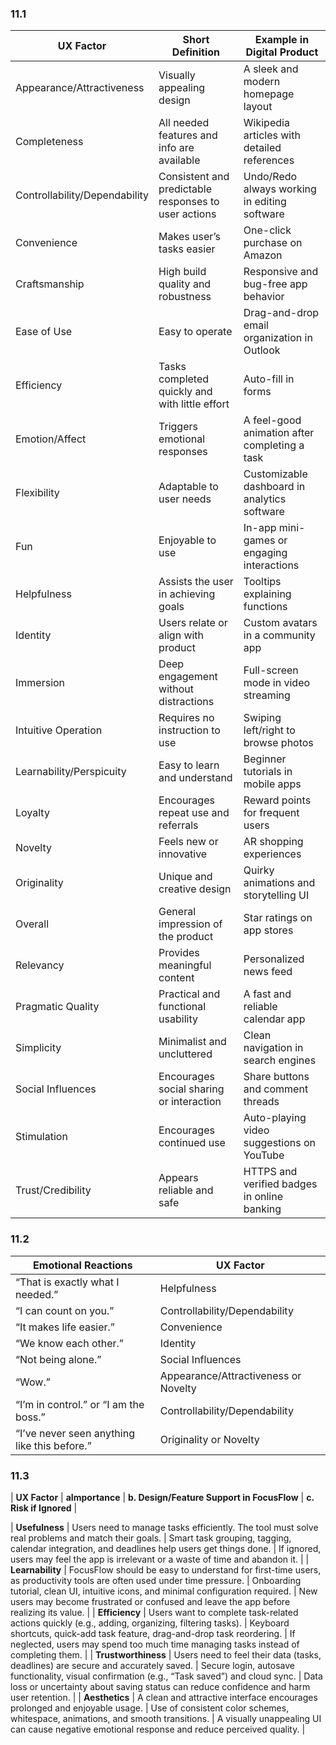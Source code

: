 ### 11.1
| UX Factor                 | Short Definition                                                             | Example in Digital Product                                  |
|--------------------------|------------------------------------------------------------------------------|-------------------------------------------------------------|
| Appearance/Attractiveness | Visually appealing design                                                    | A sleek and modern homepage layout                          |
| Completeness             | All needed features and info are available                                   | Wikipedia articles with detailed references                 |
| Controllability/Dependability | Consistent and predictable responses to user actions                | Undo/Redo always working in editing software                |
| Convenience              | Makes user’s tasks easier                                                    | One-click purchase on Amazon                                |
| Craftsmanship            | High build quality and robustness                                            | Responsive and bug-free app behavior                        |
| Ease of Use              | Easy to operate                                                              | Drag-and-drop email organization in Outlook                 |
| Efficiency               | Tasks completed quickly and with little effort                               | Auto-fill in forms                                          |
| Emotion/Affect           | Triggers emotional responses                                                  | A feel-good animation after completing a task               |
| Flexibility              | Adaptable to user needs                                                       | Customizable dashboard in analytics software                |
| Fun                      | Enjoyable to use                                                             | In-app mini-games or engaging interactions                  |
| Helpfulness              | Assists the user in achieving goals                                           | Tooltips explaining functions                               |
| Identity                 | Users relate or align with product                                            | Custom avatars in a community app                           |
| Immersion                | Deep engagement without distractions                                          | Full-screen mode in video streaming                         |
| Intuitive Operation      | Requires no instruction to use                                               | Swiping left/right to browse photos                         |
| Learnability/Perspicuity| Easy to learn and understand                                                  | Beginner tutorials in mobile apps                           |
| Loyalty                  | Encourages repeat use and referrals                                           | Reward points for frequent users                            |
| Novelty                  | Feels new or innovative                                                      | AR shopping experiences                                     |
| Originality              | Unique and creative design                                                    | Quirky animations and storytelling UI                       |
| Overall                  | General impression of the product                                             | Star ratings on app stores                                  |
| Relevancy                | Provides meaningful content                                                   | Personalized news feed                                     |
| Pragmatic Quality        | Practical and functional usability                                            | A fast and reliable calendar app                            |
| Simplicity               | Minimalist and uncluttered                                                    | Clean navigation in search engines                          |
| Social Influences        | Encourages social sharing or interaction                                     | Share buttons and comment threads                           |
| Stimulation              | Encourages continued use                                                      | Auto-playing video suggestions on YouTube                   |
| Trust/Credibility        | Appears reliable and safe                                                     | HTTPS and verified badges in online banking                 |

### 11.2

| Emotional Reactions                          | UX Factor                            |
| -------------------------------------------- | ------------------------------------ |
| “That is exactly what I needed.”             | Helpfulness                          |
| “I can count on you.”                        | Controllability/Dependability        |
| “It makes life easier.”                      | Convenience                          |
| “We know each other.”                        | Identity                             |
| “Not being alone.”                           | Social Influences                    |
| “Wow.”                                       | Appearance/Attractiveness or Novelty |
| “I’m in control.” or “I am the boss.”        | Controllability/Dependability        |
| “I’ve never seen anything like this before.” | Originality or Novelty               |

### 11.3

| **UX Factor**       | **aImportance**   | **b. Design/Feature Support in FocusFlow** | **c. Risk if Ignored**                                                                        |

| **Usefulness**      | Users  need to manage tasks efficiently. The tool must solve real problems and match their goals. | Smart task grouping, tagging, calendar integration, and deadlines help users get things done.  | If ignored, users may feel the app is irrelevant or a waste of time and abandon it.           |
| **Learnability**    | FocusFlow should be easy to understand for first-time users, as productivity tools are often used under time pressure.    | Onboarding tutorial, clean UI, intuitive icons, and minimal configuration required.            | New users may become frustrated or confused and leave the app before realizing its value.     |
| **Efficiency**      | Users want to complete task-related actions quickly (e.g., adding, organizing, filtering tasks).                          | Keyboard shortcuts, quick-add task feature, drag-and-drop task reordering.                     | If neglected, users may spend too much time managing tasks instead of completing them.        |
| **Trustworthiness** | Users need to feel their data (tasks, deadlines) are secure and accurately saved.                                         | Secure login, autosave functionality, visual confirmation (e.g., “Task saved”) and cloud sync. | Data loss or uncertainty about saving status can reduce confidence and harm user retention.   |
| **Aesthetics**      | A clean and attractive interface encourages prolonged and enjoyable usage.                                                | Use of consistent color schemes, whitespace, animations, and smooth transitions.               | A visually unappealing UI can cause negative emotional response and reduce perceived quality. |
